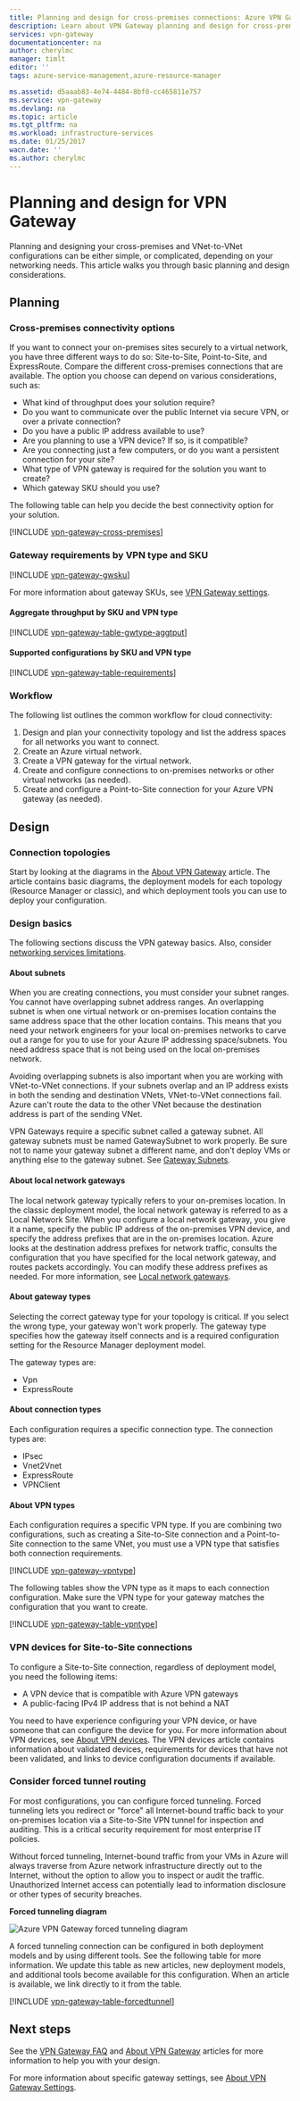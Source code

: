 ```yaml
---
title: Planning and design for cross-premises connections: Azure VPN Gateway| Azure
description: Learn about VPN Gateway planning and design for cross-premises, hybrid, and VNet-to-VNet connections
services: vpn-gateway
documentationcenter: na
author: cherylmc
manager: timlt
editor: ''
tags: azure-service-management,azure-resource-manager

ms.assetid: d5aaab83-4e74-4484-8bf0-cc465811e757
ms.service: vpn-gateway
ms.devlang: na
ms.topic: article
ms.tgt_pltfrm: na
ms.workload: infrastructure-services
ms.date: 01/25/2017
wacn.date: ''
ms.author: cherylmc
---
```


# Planning and design for VPN Gateway
Planning and designing your cross-premises and VNet-to-VNet configurations can be either simple, or complicated, depending on your networking needs. This article walks you through basic planning and design considerations.

## Planning
### <a name="compare"></a>Cross-premises connectivity options
If you want to connect your on-premises sites securely to a virtual network, you have three different ways to do so: Site-to-Site, Point-to-Site, and ExpressRoute. Compare the different cross-premises connections that are available. The option you choose can depend on various considerations, such as:

* What kind of throughput does your solution require?
* Do you want to communicate over the public Internet via secure VPN, or over a private connection?
* Do you have a public IP address available to use?
* Are you planning to use a VPN device? If so, is it compatible?
* Are you connecting just a few computers, or do you want a persistent connection for your site?
* What type of VPN gateway is required for the solution you want to create?
* Which gateway SKU should you use?

The following table can help you decide the best connectivity option for your solution.

[!INCLUDE [vpn-gateway-cross-premises](../../includes/vpn-gateway-cross-premises-include.md)]

### <a name="gwrequire"></a>Gateway requirements by VPN type and SKU
[!INCLUDE [vpn-gateway-gwsku](../../includes/vpn-gateway-gwsku-include.md)]

For more information about gateway SKUs, see [VPN Gateway settings](vpn-gateway-about-vpn-gateway-settings.md#gwsku).

#### Aggregate throughput by SKU and VPN type
[!INCLUDE [vpn-gateway-table-gwtype-aggtput](../../includes/vpn-gateway-table-gwtype-aggtput-include.md)]

#### Supported configurations by SKU and VPN type
[!INCLUDE [vpn-gateway-table-requirements](../../includes/vpn-gateway-table-requirements-include.md)]

### <a name="wf"></a>Workflow
The following list outlines the common workflow for cloud connectivity:

1. Design and plan your connectivity topology and list the address spaces for all networks you want to connect.
2. Create an Azure virtual network. 
3. Create a VPN gateway for the virtual network.
4. Create and configure connections to on-premises networks or other virtual networks (as needed).
5. Create and configure a Point-to-Site connection for your Azure VPN gateway (as needed).

## Design
### <a name="topologies"></a>Connection topologies
Start by looking at the diagrams in the [About VPN Gateway](vpn-gateway-about-vpngateways.md) article. The article contains basic diagrams, the deployment models for each topology (Resource Manager or classic), and which deployment tools you can use to deploy your configuration.   

### <a name="designbasics"></a>Design basics
The following sections discuss the VPN gateway basics. Also, consider [networking services limitations](../azure-subscription-service-limits.md#networking-limits).

#### <a name="subnets"></a>About subnets
When you are creating connections, you must consider your subnet ranges. You cannot have overlapping subnet address ranges. An overlapping subnet is when one virtual network or on-premises location contains the same address space that the other location contains. This means that you need your network engineers for your local on-premises networks to carve out a range for you to use for your Azure IP addressing space/subnets. You need address space that is not being used on the local on-premises network. 

Avoiding overlapping subnets is also important when you are working with VNet-to-VNet connections. If your subnets overlap and an IP address exists in both the sending and destination VNets, VNet-to-VNet connections fail. Azure can't route the data to the other VNet because the destination address is part of the sending VNet. 

VPN Gateways require a specific subnet called a gateway subnet. All gateway subnets must be named GatewaySubnet to work properly. Be sure not to name your gateway subnet a different name, and don't deploy VMs or anything else to the gateway subnet. See [Gateway Subnets](vpn-gateway-about-vpn-gateway-settings.md#gwsub).

#### <a name="local"></a>About local network gateways
The local network gateway typically refers to your on-premises location. In the classic deployment model, the local network gateway is referred to as a Local Network Site. When you configure a local network gateway, you give it a name, specify the public IP address of the on-premises VPN device, and specify the address prefixes that are in the on-premises location. Azure looks at the destination address prefixes for network traffic, consults the configuration that you have specified for the local network gateway, and routes packets accordingly. You can modify these address prefixes as needed. For more information, see [Local network gateways](vpn-gateway-about-vpn-gateway-settings.md#lng).

#### <a name="gwtype"></a>About gateway types
Selecting the correct gateway type for your topology is critical. If you select the wrong type, your gateway won't work properly. The gateway type specifies how the gateway itself connects and is a required configuration setting for the Resource Manager deployment model.

The gateway types are:

* Vpn
* ExpressRoute

#### <a name="connectiontype"></a>About connection types
Each configuration requires a specific connection type. The connection types are:

* IPsec
* Vnet2Vnet
* ExpressRoute
* VPNClient

#### <a name="vpntype"></a>About VPN types
Each configuration requires a specific VPN type. If you are combining two configurations, such as creating a Site-to-Site connection and a Point-to-Site connection to the same VNet, you must use a VPN type that satisfies both connection requirements.

[!INCLUDE [vpn-gateway-vpntype](../../includes/vpn-gateway-vpntype-include.md)]

The following tables show the VPN type as it maps to each connection configuration. Make sure the VPN type for your gateway matches the configuration that you want to create. 

[!INCLUDE [vpn-gateway-table-vpntype](../../includes/vpn-gateway-table-vpntype-include.md)]

### <a name="devices"></a>VPN devices for Site-to-Site connections
To configure a Site-to-Site connection, regardless of deployment model, you need the following items:

* A VPN device that is compatible with Azure VPN gateways
* A public-facing IPv4 IP address that is not behind a NAT

You need to have experience configuring your VPN device, or have someone that can configure the device for you. For more information about VPN devices, see [About VPN devices](vpn-gateway-about-vpn-devices.md). The VPN devices article contains information about validated devices, requirements for devices that have not been validated, and links to device configuration documents if available.

### <a name="forcedtunnel"></a>Consider forced tunnel routing
For most configurations, you can configure forced tunneling. Forced tunneling lets you redirect or "force" all Internet-bound traffic back to your on-premises location via a Site-to-Site VPN tunnel for inspection and auditing. This is a critical security requirement for most enterprise IT policies. 

Without forced tunneling, Internet-bound traffic from your VMs in Azure will always traverse from Azure network infrastructure directly out to the Internet, without the option to allow you to inspect or audit the traffic. Unauthorized Internet access can potentially lead to information disclosure or other types of security breaches.

**Forced tunneling diagram**

![Azure VPN Gateway forced tunneling diagram](./media/vpn-gateway-plan-design/forced-tunneling-diagram.png)

A forced tunneling connection can be configured in both deployment models and by using different tools. See the following table for more information. We update this table as new articles, new deployment models, and additional tools become available for this configuration. When an article is available, we link directly to it from the table.

[!INCLUDE [vpn-gateway-table-forcedtunnel](../../includes/vpn-gateway-table-forcedtunnel-include.md)]

## Next steps
See the [VPN Gateway FAQ](vpn-gateway-vpn-faq.md) and [About VPN Gateway](vpn-gateway-about-vpngateways.md) articles for more information to help you with your design.

For more information about specific gateway settings, see [About VPN Gateway Settings](vpn-gateway-about-vpn-gateway-settings.md).